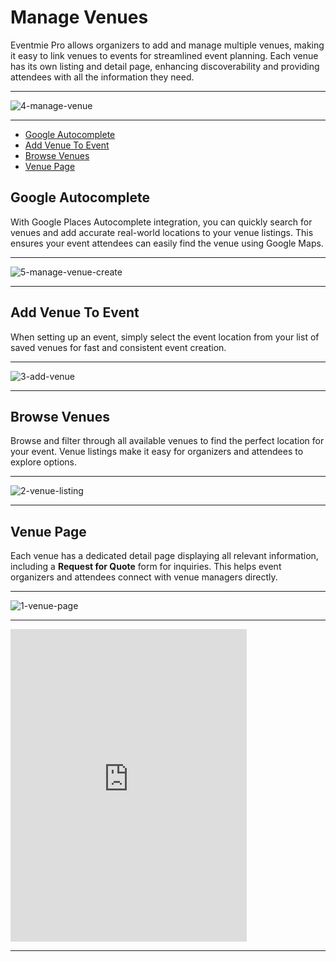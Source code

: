 # Manage Venues

Eventmie Pro allows organizers to add and manage multiple venues, making it easy to link venues to events for streamlined event planning. Each venue has its own listing and detail page, enhancing discoverability and providing attendees with all the information they need.

---

![4-manage-venue](/images/v3/Manage-venues-image-7.webp "4-manage-venue")

---

- [Google Autocomplete](#Google-Autocomplete)
- [Add Venue To Event](#add-venue-to-event)
- [Browse Venues](#browse-venues)
- [Venue Page](#venue-page)

<a name="Google-Autocomplete"></a>
## Google Autocomplete

With Google Places Autocomplete integration, you can quickly search for venues and add accurate real-world locations to your venue listings. This ensures your event attendees can easily find the venue using Google Maps.

---

![5-manage-venue-create](/images/v3/My-venues-edit-image-8.webp "5-manage-venue-create")

---

<a name="add-venue-to-event"></a>
## Add Venue To Event

When setting up an event, simply select the event location from your list of saved venues for fast and consistent event creation.

---

![3-add-venue](/images/v3/How-to-add-venue-in-event-image-9.webp "3-add-venue")

---

<a name="browse-venues"></a>
## Browse Venues

Browse and filter through all available venues to find the perfect location for your event. Venue listings make it easy for organizers and attendees to explore options.

---

![2-venue-listing](/images/v3/How-to-Check-Venues-(Image-4).webp "2-venue-listing")

---

<a name="venue-page"></a>
## Venue Page

Each venue has a dedicated detail page displaying all relevant information, including a **Request for Quote** form for inquiries. This helps event organizers and attendees connect with venue managers directly.

---

![1-venue-page](/images/v3/Venue-page-in-EP-image-16.webp "1-venue-page")

---

<iframe width="75%" height="500" src="https://www.youtube.com/embed/u515fZBsRu8?si=VDC8ESLWiph8maQ5" title="YouTube video player" frameborder="0" allow="accelerometer; autoplay; clipboard-write; encrypted-media; gyroscope; picture-in-picture; web-share" allowfullscreen></iframe>

---